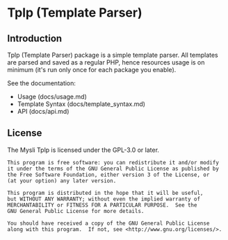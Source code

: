 # Tplp (Template Parser)

## Introduction

Tplp (Template Parser) package is a simple template parser.
All templates are parsed and saved as a regular PHP, hence resources usage
is on minimum (it's run only once for each package you enable).

See the documentation:

- Usage (docs/usage.md)
- Template Syntax (docs/template_syntax.md)
- API (docs/api.md)

## License

The Mysli Tplp is licensed under the GPL-3.0 or later.

    This program is free software: you can redistribute it and/or modify
    it under the terms of the GNU General Public License as published by
    the Free Software Foundation, either version 3 of the License, or
    (at your option) any later version.

    This program is distributed in the hope that it will be useful,
    but WITHOUT ANY WARRANTY; without even the implied warranty of
    MERCHANTABILITY or FITNESS FOR A PARTICULAR PURPOSE.  See the
    GNU General Public License for more details.

    You should have received a copy of the GNU General Public License
    along with this program.  If not, see <http://www.gnu.org/licenses/>.
